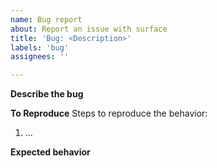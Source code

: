 ```yaml
---
name: Bug report
about: Report an issue with surface
title: 'Bug: <Description>'
labels: 'bug'
assignees: ''

---
```


**Describe the bug**

**To Reproduce**
Steps to reproduce the behavior:
1. ...

**Expected behavior**
